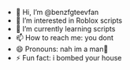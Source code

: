 - 👋 Hi, I’m @benzfgteevfan
- 👀 I’m interested in Roblox scripts
- 🌱 I’m currently learning scripts
- 📫 How to reach me: you dont
- 😄 Pronouns: nah im a man🗿
- ⚡ Fun fact: i bombed your house

<!---
benzfgteevfan/benzfgteevfan is a ✨ special ✨ repository because its `README.md` (this file) appears on your GitHub profile.
You can click the Preview link to take a look at your changes.
--->
